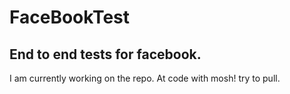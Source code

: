# FaceBookTest
## End to end tests for facebook.
I am currently working on the repo.
At code with mosh!
try to pull.
